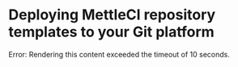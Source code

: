 # Deploying MettleCI repository templates to your Git platform

Error: Rendering this content exceeded the timeout of 10 seconds.